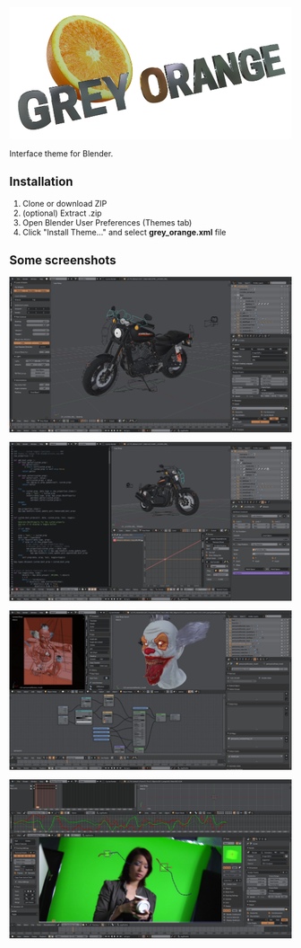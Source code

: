 ![grey_orange](images/greyOrange.png)

Interface theme for Blender.

## Installation
1. Clone or download ZIP
2. (optional) Extract .zip
3. Open Blender User Preferences (Themes tab)
4. Click "Install Theme..." and select **grey_orange.xml** file

## Some screenshots

![01](images/goScreen_01.jpg)

![02](images/goScreen_02.jpg)

![03](images/goScreen_03.jpg)

![04](images/goScreen_04.jpg)
